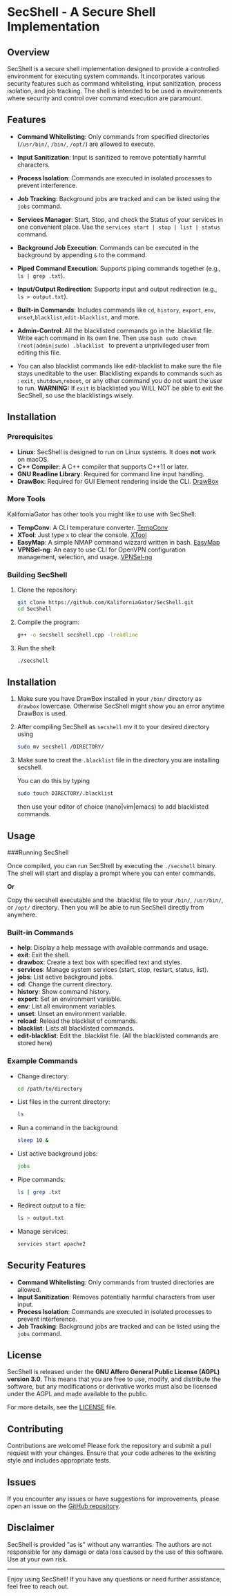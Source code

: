 # SecShell - A Secure Shell Implementation

## Overview

SecShell is a secure shell implementation designed to provide a controlled environment for executing system commands. It incorporates various security features such as command whitelisting, input sanitization, process isolation, and job tracking. The shell is intended to be used in environments where security and control over command execution are paramount.

## Features

- **Command Whitelisting**: Only commands from specified directories (`/usr/bin/`, `/bin/`, `/opt/`) are allowed to execute.
- **Input Sanitization**: Input is sanitized to remove potentially harmful characters.
- **Process Isolation**: Commands are executed in isolated processes to prevent interference.
- **Job Tracking**: Background jobs are tracked and can be listed using the `jobs` command.
- **Services Manager**: Start, Stop, and check the Status of your services in one convenient place. Use the `services start | stop | list | status` command.
- **Background Job Execution**: Commands can be executed in the background by appending `&` to the command.
- **Piped Command Execution**: Supports piping commands together (e.g., `ls | grep .txt`).
- **Input/Output Redirection**: Supports input and output redirection (e.g., `ls > output.txt`).
- **Built-in Commands**: Includes commands like `cd`, `history`, `export`, `env`, `unset`,`blacklist`,`edit-blacklist`, and more.

- **Admin-Control**: All the blacklisted commands go in the .blacklist file. Write each command in its own line. Then use ```bash sudo chown (root|admin|sudo) .blacklist ``` to prevent a unprivileged user from editing this file.
  
- You can also blacklist commands like edit-blacklist to make sure the file stays uneditable to the user. Blacklisting expands to commands such as : `exit`, `shutdown`,`reboot`, or any other command you do not want the user to run. **WARNING:** If `exit` is blacklisted you WILL NOT be able to exit the SecShell, so use the blacklistings wisely.

## Installation

### Prerequisites

- **Linux**: SecShell is designed to run on Linux systems. It does **not** work on macOS.
- **C++ Compiler**: A C++ compiler that supports C++11 or later.
- **GNU Readline Library**: Required for command line input handling.
- **DrawBox**: Required for GUI Element rendering inside the CLI. [DrawBox](https://github.com/KaliforniaGator/Drawbox)

### More Tools
KaliforniaGator has other tools you might like to use with SecShell:
  
- **TempConv**: A CLI temperature converter. [TempConv](https://github.com/KaliforniaGator/TempConv)
- **XTool**: Just type `x` to clear the console. [XTool](https://github.com/KaliforniaGator/XTool)
- **EasyMap**: A simple NMAP command wizzard written in bash. [EasyMap](https://github.com/KaliforniaGator/EasyMap)
- **VPNSel-ng**: An easy to use CLI for OpenVPN configuration management, selection, and usage. [VPNSel-ng](https://github.com/KaliforniaGator/VPNSel)

### Building SecShell

1. Clone the repository:
   ```bash
   git clone https://github.com/KaliforniaGator/SecShell.git
   cd SecShell
   ```

2. Compile the program:
   ```bash
   g++ -o secshell secshell.cpp -lreadline
   ```

3. Run the shell:
   ```bash
   ./secshell
   ```
## Installation

1. Make sure you have DrawBox installed in your `/bin/` directory as `drawbox` lowercase. Otherwise SecShell might show you an error anytime DrawBox is used.

2. After compiling SecShell as `secshell` mv it to your desired directory using
   ```bash
   sudo mv secshell /DIRECTORY/
   ```
3. Make sure to creat the `.blacklist` file in the directory you are installing secshell.

   You can do this by typing
   ```bash
   sudo touch DIRECTORY/.blacklist
   ```
   then use your editor of choice (nano|vim|emacs) to add blacklisted commands. 

## Usage

###Running SecShell

Once compiled, you can run SecShell by executing the `./secshell` binary. The shell will start and display a prompt where you can enter commands.

**Or**

Copy the secshell executable and the .blacklist file to your `/bin/`, `/usr/bin/`, or `/opt/` directory.
Then you will be able to run SecShell directly from anywhere.

### Built-in Commands

- **help**: Display a help message with available commands and usage.
- **exit**: Exit the shell.
- **drawbox**: Create a text box with specified text and styles.
- **services**: Manage system services (start, stop, restart, status, list).
- **jobs**: List active background jobs.
- **cd**: Change the current directory.
- **history**: Show command history.
- **export**: Set an environment variable.
- **env**: List all environment variables.
- **unset**: Unset an environment variable.
- **reload**: Reload the blacklist of commands.
- **blacklist**: Lists all blacklisted commands.
- **edit-blacklist**: Edit the .blacklist file. (All the blacklisted commands are stored here)

### Example Commands

- Change directory:
  ```bash
  cd /path/to/directory
  ```

- List files in the current directory:
  ```bash
  ls
  ```

- Run a command in the background:
  ```bash
  sleep 10 &
  ```

- List active background jobs:
  ```bash
  jobs
  ```

- Pipe commands:
  ```bash
  ls | grep .txt
  ```

- Redirect output to a file:
  ```bash
  ls > output.txt
  ```

- Manage services:
  ```bash
  services start apache2
  ```

## Security Features

- **Command Whitelisting**: Only commands from trusted directories are allowed.
- **Input Sanitization**: Removes potentially harmful characters from user input.
- **Process Isolation**: Commands are executed in isolated processes to prevent interference.
- **Job Tracking**: Background jobs are tracked and can be listed using the `jobs` command.

## License

SecShell is released under the **GNU Affero General Public License (AGPL) version 3.0**. This means that you are free to use, modify, and distribute the software, but any modifications or derivative works must also be licensed under the AGPL and made available to the public.

For more details, see the [LICENSE](LICENSE) file.

## Contributing

Contributions are welcome! Please fork the repository and submit a pull request with your changes. Ensure that your code adheres to the existing style and includes appropriate tests.

## Issues

If you encounter any issues or have suggestions for improvements, please open an issue on the [GitHub repository](https://github.com/yourusername/SecShell/issues).

## Disclaimer

SecShell is provided "as is" without any warranties. The authors are not responsible for any damage or data loss caused by the use of this software. Use at your own risk.

---

Enjoy using SecShell! If you have any questions or need further assistance, feel free to reach out.
